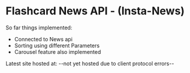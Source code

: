 # Flashcard News API - (Insta-News)

So far things implemented:
- Connected to News api
- Sorting using different Parameters
- Carousel feature also implemented

Latest site hosted at: --not yet hosted due to client protocol errors--

